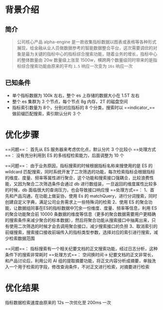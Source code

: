 
# 背景介绍
## 简介
> 公司核心产品 alpha-engine 是一款收集指标数据以图表或表格等各种形式展现，给金融从业人员做数据参考的智能数据整合平台，这次需要调优的对象是最为关键的指标中心的指标综合搜索功能，随着业务的增长，指标中心的整体数量由 20w 数量级上涨至 1500w，横跨两个数量级同时带来的是指标综合搜索功能由原来的平均 `1.5` 响应一次变为 `16s` 响应一次

## 已知条件
* 单个指标数据为 100k 左右，整个 es 上存储的数据大小在  1.5T 左右
* 整个 es 集群为 3 个节点，每个节点 8g 内存，2T 的磁盘空间
* 指标索引数量为 8个，分别对应指标的 8 个分类，搜索时以 ==indicator_== 做前缀匹配搜索，索引默认分片 3 个
# 优化步骤
==问题==：
首先从 ES 服务器来考虑优化点，默认分片 3 个比较小
==处理方式==：
没有充分利用到 ES 的多线程检索能力，后面调整为 10 个

==问题==：
由于业务原因，指标搜索的时候根据指标名称来搜使用的是 ES 的 wildcard 匹配搜索，同时系统开发了二次筛选的功能，每次检索指标会根据指标的维度、度量、频率等属性进行聚合，这个功能和搜索接口强耦合，比较浪费性能，又因为聚合二次筛选条件会通过 db 进行数组装，一旦返回的维度属性比较多的时候，db 面临很大的查询压力，也会导致接口响应慢
==处理方式==：
1、首先和产品沟通，在功能上做妥协，使用 Es 的 matchQuery，进行分词搜索，同时创建自定义字典，满足公司业务需求上一些特殊词的检索
2、使用 ES 的聚合功能，让数据组同事在ES的指标数据中冗余一份维度、度量、频率等信息，利用 ES 的聚合功能聚合前 10000 条数据的维度等信息（更多的聚合数据需要用户更精确的搜索条件来减少聚合的标本数据），然后将聚合功能从搜索接口中抽离出来，只有使用二次筛选的时候才会去调用聚合接口，减少搜索接口的负担
3、取消索引的前缀搜索，搜索接口接收前端传入的指标类型参数，选择对应的索引进行搜索，减少检索数据范围

==问题==：
指标搜索有一个相关纪要文档的正文搜索功能，经过日志分析，这种条件下的搜索非常耗时
==处理方式==：
空间换时间-> 纪要文档的正文非常长，和产品讨论后，利用公司 AI 组的提取摘要功能，将正文内容分析成摘要，单独洗入一个用于检索的字段，修改查询条件，不对正文进行检索，对摘要进行检索
# 优化结果
指标数据检索速度由原来的 12s 一次优化至 200ms 一次
